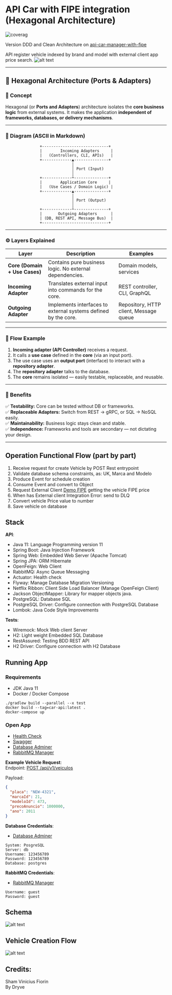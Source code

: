 # API Car with FIPE integration (Hexagonal Architecture)

![coverag](https://img.shields.io/badge/coverage-100%25-darkgreen)

Version DDD and Clean Architecture on [api-car-manager-with-fipe](https://github.com/skatesham/api-car-manager-with-fipe)

API register vehicle indexed by brand and model with external client app price search.
![alt text][8]

---

## 🧱 Hexagonal Architecture (Ports & Adapters)

### 📘 Concept

Hexagonal (or **Ports and Adapters**) architecture isolates the **core business logic** from external systems.
It makes the application **independent of frameworks, databases, or delivery mechanisms**.

---

### 🧩 Diagram (ASCII in Markdown)

```
               +-----------------------------+
               |        Incoming Adapters     |
               |   (Controllers, CLI, APIs)   |
               +-------------▲---------------+
                             │
                             │ Port (Input)
                             │
               +-------------┴---------------+
               |        Application Core     |
               |   (Use Cases / Domain Logic) |
               +-------------▲---------------+
                             │
                             │ Port (Output)
                             │
               +-------------┴---------------+
               |       Outgoing Adapters      |
               | (DB, REST API, Message Bus)  |
               +-----------------------------+
```

---

### ⚙️ Layers Explained

| Layer                         | Description                                                    | Examples                               |
| ----------------------------- | -------------------------------------------------------------- | -------------------------------------- |
| **Core (Domain + Use Cases)** | Contains pure business logic. No external dependencies.        | Domain models, services                |
| **Incoming Adapter**          | Translates external input into commands for the core.          | REST controller, CLI, GraphQL          |
| **Outgoing Adapter**          | Implements interfaces to external systems defined by the core. | Repository, HTTP client, Message queue |

---

### 🔁 Flow Example

1. **Incoming adapter (API Controller)** receives a request.  
2. It calls a **use case** defined in the **core** (via an input port).  
3. The use case uses an **output port** (interface) to interact with a **repository adapter**.  
4. The **repository adapter** talks to the database.  
5. The **core** remains isolated — easily testable, replaceable, and reusable.  

---

### 🌟 Benefits

✅ **Testability:** Core can be tested without DB or frameworks.  
✅ **Replaceable Adapters:** Switch from REST → gRPC, or SQL → NoSQL easily.  
✅ **Maintainability:** Business logic stays clean and stable.  
✅ **Independence:** Frameworks and tools are secondary — not dictating your design.  

---

## Operation Functional Flow (part by part)

1. Receive request for create Vehicle by POST Rest entrypoint  
2. Validate database schema constraints, as: UK, Marca and Modelo  
3. Produce Event for schedule creation  
4. Consume Event and convert to Object  
5. Request External Client [Demo FIPE][6] getting the vehicle FIPE price  
6. When has External client Integration Error: send to DLQ
7. Convert vehicle Price value to number
8. Save vehicle on database

## Stack

__API__:

- Java 11: Language Programming version 11
- Spring Boot: Java Injection Framework
- Spring Web: Embedded Web Server (Apache Tomcat)
- Spring JPA: ORM Hibernate
- OpenFeign: Web Client
- RabbitMQ: Async Queue Messaging
- Actuator: Health check
- Flyway: Manage Database Migration Versioning
- Netflix Ribbon: Client Side Load Balancer (Manage OpenFeign Client)
- Jackson ObjectMapper: Library for mapper objects java.
- PostgreSQL: Database SQL
- PostgreSQL Driver: Configure connection with PostgreSQL Database
- Lombok: Java Code Style Improvements

__Tests__:

- Wiremock: Mock Web client Server
- H2: Light weight Embedded SQL Database
- RestAssured: Testing BDD REST API
- H2 Driver: Configure connection with H2 Database

## Running App

### Requirements

- JDK Java 11
- Docker / Docker Compose

```shell
./gradlew build --parallel --x test
docker build --tag=car-api:latest .
docker-compose up
```

### Open App

- [Health Check][4]
- [Swagger][1]
- [Database Adminer][2]
- [RabbitMQ Manager][3]

__Example Vehicle Request__:  
Endpoint: [POST /api/v1/veiculos][5]

Payload:

```json
{
  "placa": "NEW-4321",
  "marcaId": 21,
  "modeloId": 473,
  "precoAnuncio": 1000000,
  "ano": 2011
}
```

__Database Credentials__:

- [Database Adminer][2]

```shell
System: PosgreSQL
Server: db
Username: 123456789
Password: 123456789
Database: postgres
```

__RabbitMQ Credentials__:

- [RabbitMQ Manager][3]

```shell
Username: guest
Password: guest
```

## Schema

![alt text][7]

## Vehicle Creation Flow
![alt text][9]

## Credits:

Sham Vinicius Fiorin  
By Dryve

[1]: http://localhost:8080/swagger-ui/index.html

[2]: http://localhost:9000

[3]: http://localhost:15672

[4]: http://localhost:8080/actuator/health

[5]: http://localhost:8080/swagger-ui/index.html#/Veiculo/createVeiculo

[6]: https://github.com/giovanigenerali/fipe-json

[7]: https://github.com/skatesham/api-car-manager-with-fipe/blob/main/imgs/schema.png?raw=true

[8]: https://github.com/skatesham/api-car-manager-with-fipe/blob/main/imgs/openapi.png?raw=true

[9]: https://github.com/skatesham/api-car-manager-with-fipe/blob/main/imgs/flow-diagram.drawio.png?raw=true
